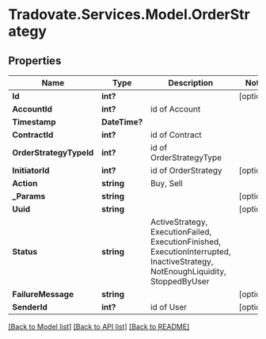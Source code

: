 # Tradovate.Services.Model.OrderStrategy
## Properties

Name | Type | Description | Notes
------------ | ------------- | ------------- | -------------
**Id** | **int?** |  | [optional] 
**AccountId** | **int?** | id of Account | 
**Timestamp** | **DateTime?** |  | 
**ContractId** | **int?** | id of Contract | 
**OrderStrategyTypeId** | **int?** | id of OrderStrategyType | 
**InitiatorId** | **int?** | id of OrderStrategy | [optional] 
**Action** | **string** | Buy, Sell | 
**_Params** | **string** |  | [optional] 
**Uuid** | **string** |  | [optional] 
**Status** | **string** | ActiveStrategy, ExecutionFailed, ExecutionFinished, ExecutionInterrupted, InactiveStrategy, NotEnoughLiquidity, StoppedByUser | 
**FailureMessage** | **string** |  | [optional] 
**SenderId** | **int?** | id of User | [optional] 

[[Back to Model list]](../README.md#documentation-for-models) [[Back to API list]](../README.md#documentation-for-api-endpoints) [[Back to README]](../README.md)


